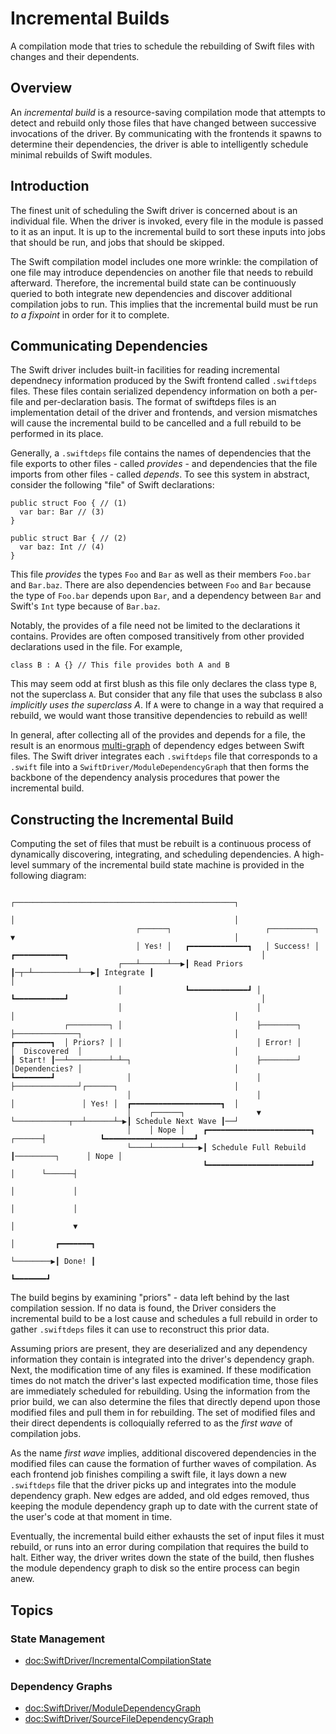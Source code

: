 # Incremental Builds

A compilation mode that tries to schedule the rebuilding of Swift files with
changes and their dependents.

## Overview

An *incremental build* is a resource-saving compilation mode that attempts
to detect and rebuild only those files that have changed between successive
invocations of the driver. By communicating with the frontends it spawns to
determine their dependencies, the driver is able to intelligently schedule
minimal rebuilds of Swift modules.

## Introduction

The finest unit of scheduling the Swift driver is concerned about is an
individual file. When the driver is invoked, every file in the module is passed
to it as an input. It is up to the incremental build to sort these inputs into
jobs that should be run, and jobs that should be skipped.

The Swift compilation model includes one more wrinkle: the compilation of one
file may introduce dependencies on another file that needs to rebuild afterward.
Therefore, the incremental build state can be continuously queried to both
integrate new dependencies and discover additional compilation jobs to run. This
implies that the incremental build must be run *to a fixpoint* in order for
it to complete.

## Communicating Dependencies

The Swift driver includes built-in facilities for reading incremental dependnecy
information produced by the Swift frontend called `.swiftdeps` files. These
files contain serialized dependency information on both a per-file and
per-declaration basis. The format of swiftdeps files is an implementation detail
of the driver and frontends, and version mismatches will cause the incremental
build to be cancelled and a full rebuild to be performed in its place.

Generally, a `.swiftdeps` file contains the names of dependencies that the file
exports to other files - called *provides* - and dependencies that the file
imports from other files - called *depends*. To see this system in abstract,
consider the following "file" of Swift declarations:

```
public struct Foo { // (1)
  var bar: Bar // (3)
}

public struct Bar { // (2)
  var baz: Int // (4)
}
```

This file *provides* the types `Foo` and `Bar` as well as their members
`Foo.bar` and `Bar.baz`. There are also dependencies between `Foo` and `Bar`
because the type of `Foo.bar` depends upon `Bar`, and a dependency between
`Bar` and Swift's `Int` type because of `Bar.baz`.

Notably, the provides of a file need not be limited to the declarations it
contains. Provides are often composed transitively from other provided
declarations used in the file. For example,

```
class B : A {} // This file provides both A and B
```

This may seem odd at first blush as this file only declares the class type `B`,
not the superclass `A`. But consider that any file that uses the subclass `B`
also *implicitly uses the superclass A*. If `A` were to change in a way that
required a rebuild, we would want those transitive dependencies to rebuild as
well!

In general, after collecting all of the provides and depends for a file, the
result is an enormous [multi-graph](https://en.wikipedia.org/wiki/Multigraph)
of dependency edges between Swift files. The Swift driver integrates each
`.swiftdeps` file that corresponds to a `.swift` file into a
``SwiftDriver/ModuleDependencyGraph`` that then forms the backbone of
the dependency analysis procedures that power the incremental build.

## Constructing the Incremental Build

Computing the set of files that must be rebuilt is a continuous process of
dynamically discovering, integrating, and scheduling dependencies. A high-level
summary of the incremental build state machine is provided in the following
diagram:

```
                                                                              ┌─────────────────────────────────────────────────┐
                                                                              │                                                 │
                            ┌──────┐                     ┌──────────┐         ▼                                                 │
                            │ Yes! │   ┏━━━━━━━━━━━━━┓   │ Success! │   ┏━━━━━━━━━━━┓                                           │
                        ┌───┴──────┴──▶┃ Read Priors ┃─┬─┴──────────┴──▶┃ Integrate ┃                                           │
                        │              ┗━━━━━━━━━━━━━┛ │                ┗━━━━━━━━━━━┛                                           │
                        │                              │                      │                                                 │
            ┌─────────┐ │                              ├────────┐             ├──────────────┐                                  │
┏━━━━━━━━┓  │ Priors? │ │                              │ Error! │             │  Discovered  │                                  │
┃ Start! ┃──┴─────────┴─┴─┐                            ├────────┘             │Dependencies? │                                  │
┗━━━━━━━━┛                │                            │                      ├──────────────┘┌──────┐                          │
                          │                            │                      │               │ Yes! │  ┏━━━━━━━━━━━━━━━━━━━━┓  │
                          │    ┌──────┐                ▼                      └────────────┬──┴──────┴─▶┃ Schedule Next Wave ┃──┘
                          │    │ Nope │    ┏━━━━━━━━━━━━━━━━━━━━━━━┓                ┌──────┤            ┗━━━━━━━━━━━━━━━━━━━━┛
                          └────┴──────┴───▶┃ Schedule Full Rebuild ┃─────────┐      │ Nope │
                                           ┗━━━━━━━━━━━━━━━━━━━━━━━┛         │      └──────┤
                                                                             │             │
                                                                             │             │
                                                                             │             ▼
                                                                             │         ┏━━━━━━━┓
                                                                             └────────▶┃ Done! ┃
                                                                                       ┗━━━━━━━┛
```

The build begins by examining "priors" - data left behind by the last compilation
session. If no data is found, the Driver considers the incremental build to be
a lost cause and schedules a full rebuild in order to gather `.swiftdeps` files
it can use to reconstruct this prior data.

Assuming priors are present, they are deserialized and any dependency
information they contain is integrated into the driver's dependency graph. Next,
the modification time of any files is examined. If these modification times do
not match the driver's last expected modification time, those files are
immediately scheduled for rebuilding. Using the information from the prior build,
we can also determine the files that directly depend upon those modified files
and pull them in for rebuilding. The set of modified files and their direct
dependents is colloquially referred to as the *first wave* of compilation jobs.

As the name *first wave* implies, additional discovered dependencies in the
modified files can cause the formation of further waves of compilation. As
each frontend job finishes compiling a swift file, it lays down a new
`.swiftdeps` file that the driver picks up and integrates into the module
dependency graph. New edges are added, and old edges removed, thus keeping
the module dependency graph up to date with the current state of the user's code
at that moment in time.

Eventually, the incremental build either exhausts the set of input files it
must rebuild, or runs into an error during compilation that requires the build
to halt. Either way, the driver writes down the state of the build, then flushes
the module dependency graph to disk so the entire process can begin anew.

## Topics

### State Management

- <doc:SwiftDriver/IncrementalCompilationState>

### Dependency Graphs

- <doc:SwiftDriver/ModuleDependencyGraph>
- <doc:SwiftDriver/SourceFileDependencyGraph>

